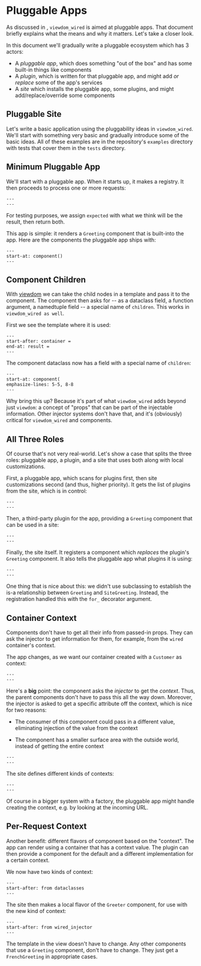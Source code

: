 # Pluggable Apps

As discussed in [](./why), `viewdom_wired` is aimed at pluggable apps.
That document briefly explains what the means and why it matters.
Let's take a closer look.

In this document we'll gradually write a pluggable ecosystem which has 3 actors:

- A *pluggable app*, which does something "out of the box" and has some built-in things like components
- A *plugin*, which is written for that pluggable app, and might add *or replace* some of the app's services
- A *site* which installs the pluggable app, some plugins, and might add/replace/override some components

## Pluggable Site

Let's write a basic application using the pluggability ideas in `viewdom_wired`.
We'll start with something very basic and gradually introduce some of the basic ideas.
All of these examples are in the repository's `examples` directory with tests that cover them in the `tests` directory.

## Minimum Pluggable App

We'll start with a pluggable app.
When it starts up, it makes a registry.
It then proceeds to process one or more requests:

```{literalinclude} ../examples/pluggable/hello_world/app.py
---
---
```

For testing purposes, we assign `expected` with what we think will be the result, then return both.

This app is simple: it renders a `Greeting` component that is built-into the app.
Here are the components the pluggable app ships with:

```{literalinclude} ../examples/pluggable/hello_world/components.py
---
start-at: component()
---
```

## Component Children

With [viewdom](viewdom:index) we can take the child nodes in a template and pass it to the component.
The component then asks for -- as a dataclass field, a function argument, a namedtuple field -- a special name of `children`.
This works in `viewdom_wired as well`.

First we see the template where it is used:

```{literalinclude} ../examples/pluggable/hello_children/app.py
---
start-after: container =
end-at: result =
---
```

The component dataclass now has a field with a special name of `children`:

```{literalinclude} ../examples/pluggable/hello_children/components.py
---
start-at: component(
emphasize-lines: 5-5, 8-8
---
```

Why bring this up?
Because it's part of what `viewdom_wired` adds beyond just `viewdom`: a concept of "props" that can be part of the injectable information.
Other injector systems don't have that, and it's (obviously) critical for `viewdom_wired` and components.

## All Three Roles

Of course that's not very real-world.
Let's show a case that splits the three roles: pluggable app, a plugin, and a site that uses both along with local customizations.

First, a pluggable app, which scans for plugins first, then site customizations second (and thus, higher priority).
It gets the list of plugins from the site, which is in control:

```{literalinclude} ../examples/pluggable/hello_app/app.py
---
---
```

Then, a third-party plugin for the app, providing a `Greeting` component that can be used in a site:

```{literalinclude} ../examples/pluggable/hello_app/plugins/greeting.py
---
---
```

Finally, the site itself.
It registers a component which *replaces* the plugin's `Greeting` component.
It also tells the pluggable app what plugins it is using:

```{literalinclude} ../examples/pluggable/hello_app/site.py
---
---
```

One thing that is nice about this: we didn't use subclassing to establish the is-a relationship between `Greeting` and `SiteGreeting`.
Instead, the registration handled this with the `for_` decorator argument.

## Container Context

Components don't have to get all their info from passed-in props.
They can ask the injector to get information for them, for example, from the `wired` container's context.

The app changes, as we want our container created with a `Customer` as context:

```{literalinclude} ../examples/pluggable/context/app.py
---
---
```

Here's a **big** point: the component asks the *injector* to get the *context*.
Thus, the parent components don't have to pass this all the way down.
Moreover, the injector is asked to get a specific attribute off the context, which is nice for two reasons:

- The consumer of this component could pass in a different value, eliminating injection of the value from the context

- The component has a smaller surface area with the outside world, instead of getting the entire context

```{literalinclude} ../examples/pluggable/context/plugins/greeting.py
---
---
```

The site defines different kinds of contexts:

```{literalinclude} ../examples/pluggable/context/site/contexts.py
---
---
```

Of course in a bigger system with a factory, the pluggable app might handle creating the context, e.g. by looking at the incoming URL.

## Per-Request Context

Another benefit: different flavors of component based on the "context".
The app can render using a container that has a context value.
The plugin can then provide a component for the default and a different implementation for a certain context.

We now have two kinds of context:

```{literalinclude} ../examples/pluggable/custom_context/site/contexts.py
---
start-after: from dataclasses
---
```

The site then makes a local flavor of the `Greeter` component, for use with the new kind of context:

```{literalinclude} ../examples/pluggable/custom_context/site/components.py
---
start-after: from wired_injector
---
```

The template in the view doesn't have to change.
Any other components that use a `Greeting` component, don't have to change.
They just get a `FrenchGreeting` in appropriate cases.
